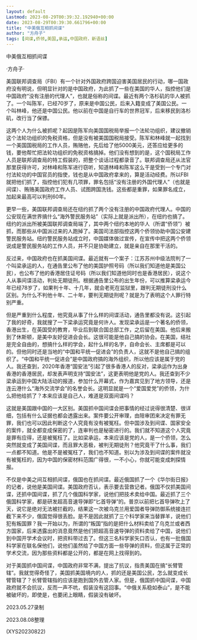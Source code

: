 ```yaml
---
layout: default
Lastmod: 2023-08-29T00:39:32.192940+00:00
date: 2023-08-29T00:39:30.661796+00:00
title: "中美俄互相抓间谍"
author: "方舟子"
tags: [间谍,侨领,美国,承运,中国政府，新语丝]
---
```


中美俄互相抓间谍

·方舟子·

美国联邦调查局（FBI）有一个针对外国政府跨国迫害美国居民的行动，哪一国政府没有明说，但明显针对的是中国政府，为此抓了一些在美国的华人，指控他们是中国政府“没有注册的代理人”，也就是俗称的间谍。最近有两个洛杉矶的华人被抓了。一个叫陈军，已经70岁了，原来是中国公民，后来入籍变成了美国公民。一个叫林峰，他还是中国公民。他以前在中国是自行车的世界冠军，后来移民到洛杉矶，改行当了保镖。

这两个人为什么被抓呢？起因是陈军向美国国税局举报一个法轮功组织，建议撤销这个法轮功组织的免税资格，但是没有被美国国税局接受。陈军和林峰就一起找到一个美国国税局的工作人员，贿赂他，先后给了他5000美元，还答应给更多的钱，要他帮忙把法轮功组织的免税资格搞掉。他们没有想到的是，这个国税局工作人员是联邦调查局的特工假装的，把整个谈话过程都录音了。联邦调查局还从法官那里获得许可，对林峰和陈军进行窃听，知道林峰和陈军这么干是受到一个专门对付法轮功的中国官员的指使，钱也是从中国政府拿来的，算是活动经费。所以FBI就把他们抓了，指控他们犯有几项罪，罪名包括“没有注册的外国代理人”（也就是间谍）、贿赂美国政府工作人员、试图跨国洗钱。这些都是重罪，如果罪名成立，加起来最高可以判刑60年。

更早一些，美国联邦调查局还在纽约抓了两个没有注册的中国政府代理人。中国的公安现在满世界搞什么“海外警民服务站”（实际上就是派出所），在纽约也搞了。纽约的派出所被美国联邦调查局端了，其中两个纽约本地的华人（所谓“侨领”）被抓，而那些从中国派过来的人跑掉了。美国司法部指控这两个侨领协助中国公安建警民服务站。纽约警民服务站成立时，中国媒体做过宣传，在宣传中把这两个侨领说成是警民服务站的工作人员，并不只是协助建立，就是亲自在那里干活的。

反过来，中国政府也在抓美国间谍。最近就有一个案子：江苏苏州中级法院判了一个叫梁承运的人，在通告里公布了他的美国护照号码（所以我们知道他是美国公民），也公布了他的香港居住证号码（所以我们知道他同时也是香港居民），说这个人从事间谍活动，判处无期徒刑。根据通告里公布的出生年份，可以推算梁承运今年已经78岁了，如果判十年、十几年，就会老死在监狱里，跟判无期徒刑没什么区别。为什么不判他十年、二十年，要判无期徒刑呢？就是为了表明这个人罪行特别严重。

但是严重到什么程度，他究竟从事了什么样的间谍活动，通告里都没有说。这引起了我的好奇，我就搜了一下梁承运究竟是何许人。发现梁承运是一个著名的侨领，香港出生，在英国受的教育，毕业后到联合国总部工作，之后留在美国。他后来搬到了休斯顿，是美中友好促进会会长。这很可能是他自己搞的协会。在美国，结社是完全自由的，想搞什么样的学会，起什么样的名字，自命会长、主席都是可以的。但他同时还是当地的“中国和平统一促进会”的负责人，这就不是他自己搞的组织了。“中国和平统一促进会”是中国政府搞的海外组织，所以他应该是属于党的人。我还查到，2020年香港“国安法”引起了很多香港人的反对，梁承运作为出身香港的香港居民，却发表声明支持“国安法”，这更表明他是党的人。我还查到不少梁承运到中国大陆活动的报道，参加什么开幕式，作为嘉宾见到了地方领导，还是连云港什么“海外交流学会”的名誉会长。这明显就是一个“爱国爱党”的侨领，为什么把他给抓了？本来应该是自己人，难道是双面间谍吗？

这就是美国跟中国的一大区别。美国抓中国间谍会把事情的经过说得很清楚、很详细，包括有什么证据也都会透露出来。案件要公开审理，由陪审团来决定有罪无罪，我们也可以因此判断这个人究竟有没有被冤枉。但中国涉及到间谍、国家安全的案件，就全都变成保密的了，连审判也是秘密进行的。我们就不知道这个人究竟是罪有应得，还是被冤枉了。比如梁承运，本来应该是党的人，是一个侨领，怎么突然就变成了美国间谍，而且罪大恶极，被判无期徒刑？他究竟干了什么事，我们一点都不知道。他是不是被冤枉了，我们也不知道。别以为涉及到间谍的案件就没有被冤枉的，因为中国的保密材料范围广得很，一不小心，你就可能变成刺探情报。

不仅是中美之间互相抓间谍，俄国也在抓间谍。最近俄国抓了一个《华尔街日报》的记者，说他是美国间谍。美国政府否认，表示要去营救记者。俄国不仅抓美国间谍，还抓中国间谍，抓了几个俄国科学家，说他们把技术卖给中国。最近抓了三个俄国科学家，都是研发超高音速导弹即“匕首导弹”的。普京以前把匕首导弹吹上了天，说它是绝对无法被拦截的，结果这一次被乌克兰用爱国者导弹防御系统接连拦截下来不少，俄国觉得很丢脸。是不是因此就抓了三个科学家来当替罪羊，说他们犯有叛国罪？我一开始以为，所谓的“叛国”指的是把什么材料卖给了乌克兰或者西方国家，后来透露出的消息竟然是他们把超高音速导弹的资料卖给了中国，说他们到中国开学术会议时，把资料带过去了。但这三名科学家矢口否认，也有一批俄国科学家在联名保他们，说他们虽然给了中国方面一些导弹的资料，但这属于正常的学术交流，因为那些资料都是公开的，都是在网上找得到的。

对于美国抓中国间谍，中国政府非常不满，提出了抗议，指责美国在搞“长臂管辖”。我就觉得奇怪了，美国抓美国境内的人，抓的还是美国公民，怎么就变成长臂管辖了？长臂管辖指的应该是跑到国外去管人家。但是，俄国抓中国间谍，中国政府就不会抗议，反而一声不吭，假装没有这回事。“中俄关系稳如泰山”，是不能被破坏的，即使是，也要闭上眼睛，假装没有破坏。

2023.05.27录制

2023.08.08整理

(XYS20230822)

